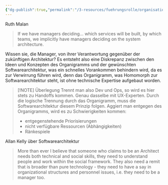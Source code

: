 ```yaml
---
{"dg-publish":true,"permalink":"/3-resources/fuehrungsrolle/organisationsstruktur/team-topologies/einfluss-von-organisationsentwuerfe-auf-softwarearchitektur/","created":"2024-04-28T16:28:34.242+02:00","updated":"2024-04-28T16:58:10.224+02:00"}
---
```



Ruth Malan
> If we have managers deciding... which services will be built, by which teams, we implicitly have managers deciding on the system architecture.

Wissen sie, die Manager, von ihrer Verantwortung gegenüber der zukünftigen Architektur? Es entsteht also eine Diskrepanz zwischen den Ideen und Konzepten des Organigramms und der gewünschten Softwarearchitektur, was ein schnelles Vorankommen behindern wird, da es zur Verwirrung führen wird, denn das Organigramm, was Homomorph zur Softwarearchitektur steht, ist ohne technische Expertise aufgebaut worden.

> [!NOTE] Überlegung
> Trennt man also Dev und Ops, so wird es hier stets zu Handoffs kommen. Genau dasselbe mit UX-Experten. Durch die logische Trennung durch das Organigramm, muss die Softwarearchitektur diesem Prinzip folgen. Aggiert man entgegen des Organigramms, wird es zu Schwierigkeiten kommen:
> - entgegenstehende Priorisierungen
> - nicht verfügbare Ressourcen (Abhängigkeiten)
> - Ränkespiele


Allan Kelly über Softwarearchitektur
> More than ever I believe that someone who claims to be an Architect needs both technical and social skills, they need to understand people and work within the social framework. They also need a remit that is broader than pure technology - they need to have a say in organizational structures and personnel issues, i.e. they need to be a manager too.
